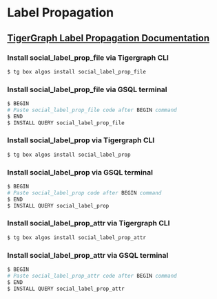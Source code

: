 # Label Propagation
## [TigerGraph Label Propagation Documentation](https://docs.tigergraph.com/tigergraph-platform-overview/graph-algorithm-library#label-propagation)

### Install social_label_prop_file via Tigergraph CLI

```bash
$ tg box algos install social_label_prop_file
```

### Install social_label_prop_file via GSQL terminal

```bash
$ BEGIN
# Paste social_label_prop_file code after BEGIN command
$ END 
$ INSTALL QUERY social_label_prop_file
```
### Install social_label_prop via Tigergraph CLI

```bash
$ tg box algos install social_label_prop
```

### Install social_label_prop via GSQL terminal

```bash
$ BEGIN
# Paste social_label_prop code after BEGIN command
$ END 
$ INSTALL QUERY social_label_prop
```
### Install social_label_prop_attr via Tigergraph CLI

```bash
$ tg box algos install social_label_prop_attr
```

### Install social_label_prop_attr via GSQL terminal

```bash
$ BEGIN
# Paste social_label_prop_attr code after BEGIN command
$ END 
$ INSTALL QUERY social_label_prop_attr
```